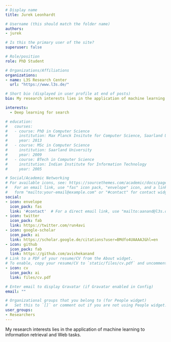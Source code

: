 ```yaml
---
# Display name
title: Jurek Leonhardt

# Username (this should match the folder name)
authors:
- jurek

# Is this the primary user of the site?
superuser: false

# Role/position
role: PhD Student

# Organizations/Affiliations
organizations:
- name: L3S Research Center
  url: "https://www.l3s.de/"

# Short bio (displayed in user profile at end of posts)
bio: My research interests lies in the application of machine learning to information retrieval and Web tasks.

interests: 
  - Deep learning for search

# education:
#   courses:
#   - course: PhD in Computer Science
#     institution: Max Planck Insitute for Computer Science, Saarland University
#     year: 2013
#   - course: MSc in Computer Science
#     institution: Saarland University
#     year: 2009
#   - course: BTech in Computer Science
#     institution: Indian Institute for Information Technology
#     year: 2005

# Social/Academic Networking
# For available icons, see: https://sourcethemes.com/academic/docs/page-builder/#icons
#   For an email link, use "fas" icon pack, "envelope" icon, and a link in the
#   form "mailto:your-email@example.com" or "#contact" for contact widget.
social:
- icon: envelope
  icon_pack: fas
  link: '#contact'  # For a direct email link, use "mailto:aanand@l3s.de".
- icon: twitter
  icon_pack: fab
  link: https://twitter.com/run4avi
- icon: google-scholar
  icon_pack: ai
  link: https://scholar.google.de/citations?user=BMdfo4UAAAAJ&hl=en
- icon: github
  icon_pack: fab
  link: https://github.com/avishekanand
# Link to a PDF of your resume/CV from the About widget.
# To enable, copy your resume/CV to `static/files/cv.pdf` and uncomment the lines below.
- icon: cv
  icon_pack: ai
  link: files/cv.pdf

# Enter email to display Gravatar (if Gravatar enabled in Config)
email: ""

# Organizational groups that you belong to (for People widget)
#   Set this to `[]` or comment out if you are not using People widget.
user_groups:
- Researchers
---
```

My research interests lies in the application of machine learning to information retrieval and Web tasks.